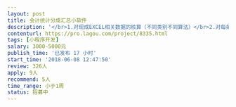 ```yaml
---                
layout: post       
title: 会计统计分成汇总小软件           
description: '</br>1.对现成EXCEL相关数据的核算（不同类别不同算法）</br>2.对每条数据核算结果按比例分配（A部门 张三30%，B部门 李四70%）</br>3.对相关分配比例的数据导入（部门XXX   姓名xxx   比例XXX）</br>4.数据核算结果的汇总统计，部门 人员</br>5.支持对关分配比例的数据更改并按新分配关系核算汇总结果</br>6.支行同一个人录入为不同部门</br>'     
contenturl: https://pro.lagou.com/project/8335.html      
tags: [小程序开发]            
salary: 3000-5000元          
publish_time: '已发布 17 小时'         
start_time: '2018-06-08 12:47:50'           
review: 326人                   
apply: 9人                   
recommend: 5人                   
time_range: 小于1周              
status: 招募中                  
---                 
```


